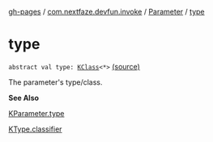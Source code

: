 [gh-pages](../../index.md) / [com.nextfaze.devfun.invoke](../index.md) / [Parameter](index.md) / [type](./type.md)

# type

`abstract val type: `[`KClass`](https://kotlinlang.org/api/latest/jvm/stdlib/kotlin.reflect/-k-class/index.html)`<*>` [(source)](https://github.com/NextFaze/dev-fun/tree/master/devfun/src/main/java/com/nextfaze/devfun/invoke/View.kt#L43)

The parameter's type/class.

**See Also**

[KParameter.type](https://kotlinlang.org/api/latest/jvm/stdlib/kotlin.reflect/-k-parameter/type.html)

[KType.classifier](https://kotlinlang.org/api/latest/jvm/stdlib/kotlin.reflect/-k-type/classifier.html)

